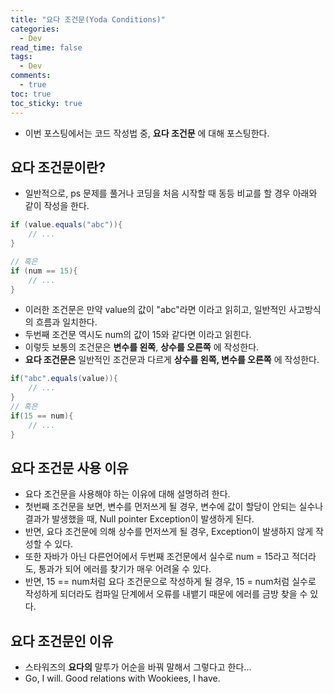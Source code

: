```yaml
---
title: "요다 조건문(Yoda Conditions)"
categories:
  - Dev
read_time: false
tags:
  - Dev
comments:
  - true
toc: true
toc_sticky: true
---
```

* 이번 포스팅에서는 코드 작성법 중, __요다 조건문__ 에 대해 포스팅한다.

## 요다 조건문이란?
* 일반적으로, ps 문제를 풀거나 코딩을 처음 시작할 때 동등 비교를 할 경우 아래와 같이 작성을 한다.

```java
if (value.equals("abc")){
    // ...
}

// 혹은
if (num == 15){
    // ...
}
```

* 이러한 조건문은 만약 value의 값이 "abc"라면 이라고 읽히고, 일반적인 사고방식의 흐름과 일치한다.
* 두번째 조건문 역시도 num의 값이 15와 같다면 이라고 읽힌다.
* 이렇듯 보통의 조건문은 __변수를 왼쪽__, __상수를 오른쪽__ 에 작성한다.
* __요다 조건문은__ 일반적인 조건문과 다르게 __상수를 왼쪽, 변수를 오른쪽__ 에 작성한다.

```java
if("abc".equals(value)){
    // ...
}
// 혹은
if(15 == num){
    // ...
}
```

## 요다 조건문 사용 이유
* 요다 조건문을 사용해야 하는 이유에 대해 설명하려 한다.
* 첫번째 조건문을 보면, 변수를 먼저쓰게 될 경우, 변수에 값이 할당이 안되는 실수나 결과가 발생했을 때, Null pointer Exception이 발생하게 된다.
* 반면, 요다 조건문에 의해 상수를 먼저쓰게 될 경우, Exception이 발생하지 않게 작성할 수 있다.
* 또한 자바가 아닌 다른언어에서 두번째 조건문에서 실수로 num = 15라고 적더라도, 통과가 되어 에러를 찾기가 매우 어려울 수 있다.
* 반면, 15 == num처럼 요다 조건문으로 작성하게 될 경우, 15 = num처럼 실수로 작성하게 되더라도 컴파일 단계에서 오류를 내뱉기 때문에 에러를 금방 찾을 수 있다.

## 요다 조건문인 이유
* 스타워즈의 __요다의__ 말투가 어순을 바꿔 말해서 그렇다고 한다...
* Go, I will. Good relations with Wookiees, I have. 

